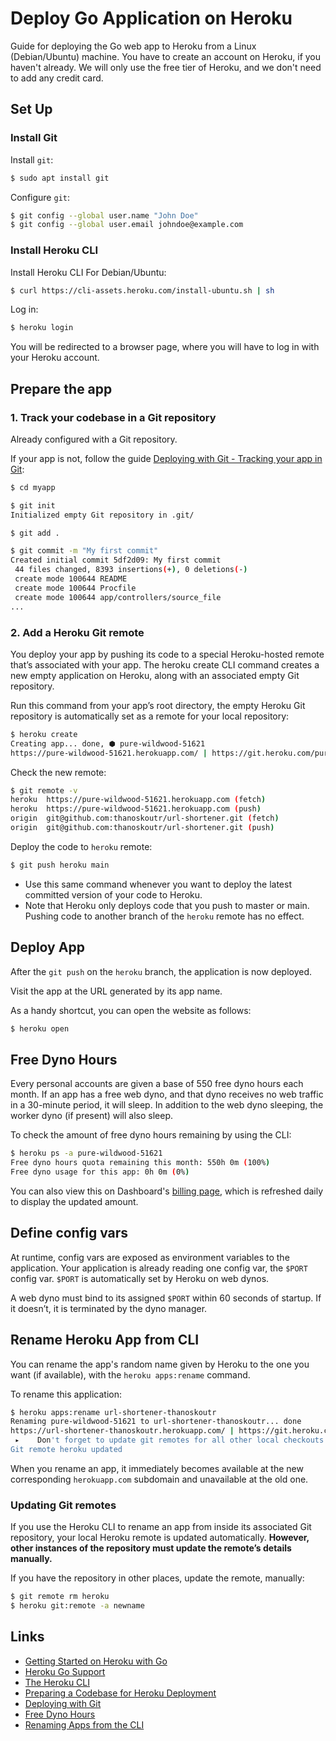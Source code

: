 # Deploy Go Application on Heroku

Guide for deploying the Go web app to Heroku from a Linux (Debian/Ubuntu) machine.
You have to create an account on Heroku, if you haven't already.
We will only use the free tier of Heroku, and we don't need to add any credit card.

## Set Up

### Install Git

Install `git`:

```bash
$ sudo apt install git
```

Configure `git`:

```bash
$ git config --global user.name "John Doe"
$ git config --global user.email johndoe@example.com
```

### Install Heroku CLI

Install Heroku CLI For Debian/Ubuntu:

```bash
$ curl https://cli-assets.heroku.com/install-ubuntu.sh | sh
```

Log in:

```bash
$ heroku login
```

You will be redirected to a browser page, where you will have to log in with your Heroku account.

## Prepare the app

### 1. Track your codebase in a Git repository

Already configured with a Git repository.

If your app is not, follow the guide [Deploying with Git - Tracking your app in Git](https://devcenter.heroku.com/articles/git#tracking-your-app-in-git):

```bash
$ cd myapp

$ git init
Initialized empty Git repository in .git/

$ git add .

$ git commit -m "My first commit"
Created initial commit 5df2d09: My first commit
 44 files changed, 8393 insertions(+), 0 deletions(-)
 create mode 100644 README
 create mode 100644 Procfile
 create mode 100644 app/controllers/source_file
...
```

### 2. Add a Heroku Git remote

You deploy your app by pushing its code to a special Heroku-hosted remote that’s associated with your app. The heroku create CLI command creates a new empty application on Heroku, along with an associated empty Git repository.

Run this command from your app’s root directory, the empty Heroku Git repository is automatically set as a remote for your local repository:

```bash
$ heroku create
Creating app... done, ⬢ pure-wildwood-51621
https://pure-wildwood-51621.herokuapp.com/ | https://git.heroku.com/pure-wildwood-51621.git
```

Check the new remote:

```bash
$ git remote -v
heroku  https://pure-wildwood-51621.herokuapp.com (fetch)
heroku  https://pure-wildwood-51621.herokuapp.com (push)
origin  git@github.com:thanoskoutr/url-shortener.git (fetch)
origin  git@github.com:thanoskoutr/url-shortener.git (push)
```

Deploy the code to `heroku` remote:

```bash
$ git push heroku main
```

- Use this same command whenever you want to deploy the latest committed version of your code to Heroku.
- Note that Heroku only deploys code that you push to master or main. Pushing code to another branch of the `heroku` remote has no effect.

## Deploy App

After the `git push` on the `heroku` branch, the application is now deployed.

Visit the app at the URL generated by its app name.

As a handy shortcut, you can open the website as follows:

```bash
$ heroku open
```

## Free Dyno Hours

Every personal accounts are given a base of 550 free dyno hours each month. If an app has a free web dyno, and that dyno receives no web traffic in a 30-minute period, it will sleep. In addition to the web dyno sleeping, the worker dyno (if present) will also sleep.

To check the amount of free dyno hours remaining by using the CLI:

```bash
$ heroku ps -a pure-wildwood-51621
Free dyno hours quota remaining this month: 550h 0m (100%)
Free dyno usage for this app: 0h 0m (0%)
```

You can also view this on Dashboard's [billing page](https://dashboard.heroku.com/account/billing), which is refreshed daily to display the updated amount.

## Define config vars

At runtime, config vars are exposed as environment variables to the application. Your application is already reading one config var, the `$PORT` config var. `$PORT` is automatically set by Heroku on web dynos.

A web dyno must bind to its assigned `$PORT` within 60 seconds of startup. If it doesn’t, it is terminated by the dyno manager.

## Rename Heroku App from CLI

You can rename the app's random name given by Heroku to the one you want (if available), with the `heroku apps:rename` command.

To rename this application:

```bash
$ heroku apps:rename url-shortener-thanoskoutr
Renaming pure-wildwood-51621 to url-shortener-thanoskoutr... done
https://url-shortener-thanoskoutr.herokuapp.com/ | https://git.heroku.com/url-shortener-thanoskoutr.git
 ▸    Don't forget to update git remotes for all other local checkouts of the app.
Git remote heroku updated
```

When you rename an app, it immediately becomes available at the new corresponding `herokuapp.com` subdomain and unavailable at the old one.

### Updating Git remotes

If you use the Heroku CLI to rename an app from inside its associated Git repository, your local Heroku remote is updated automatically. **However, other instances of the repository must update the remote’s details manually.**

If you have the repository in other places, update the remote, manually:

```bash
$ git remote rm heroku
$ heroku git:remote -a newname
```

## Links

- [Getting Started on Heroku with Go](https://devcenter.heroku.com/articles/getting-started-with-go)
- [Heroku Go Support](https://devcenter.heroku.com/articles/go-support)
- [The Heroku CLI](https://devcenter.heroku.com/articles/heroku-cli)
- [Preparing a Codebase for Heroku Deployment](https://devcenter.heroku.com/articles/preparing-a-codebase-for-heroku-deployment)
- [Deploying with Git](https://devcenter.heroku.com/articles/git)
- [Free Dyno Hours](https://devcenter.heroku.com/articles/free-dyno-hours)
- [Renaming Apps from the CLI](https://devcenter.heroku.com/articles/renaming-apps)
